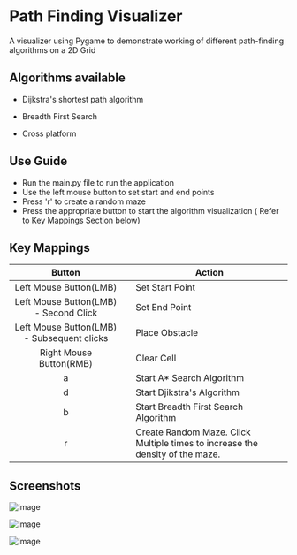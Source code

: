 
# Path Finding Visualizer
A visualizer using Pygame to demonstrate working of different path-finding algorithms on a 2D Grid





## Algorithms available 



- Dijkstra's shortest path algorithm

- Breadth First Search
- Cross platform

  
## Use Guide


- Run the main.py file to run the application
- Use the left mouse button to set start and end points
- Press 'r' to create a random maze
- Press the appropriate button to start the algorithm visualization ( Refer to Key Mappings Section below)
   
## Key Mappings
|   Button	|   	|  Action 	|
|:-:	|---	|---	|
|   Left Mouse Button(LMB)	|   	|  Set Start Point 	|
| Left Mouse Button(LMB) - Second Click  	|   	|  Set End Point	|
| Left Mouse Button(LMB) - Subsequent clicks 	|   	|  Place Obstacle 	|
|  Right Mouse Button(RMB) 	|   	|   Clear Cell 	|
| a  	|   	|  Start A* Search Algorithm 	|
| d  	|   	|  Start Djikstra's Algorithm 	|
|  b 	|   	|   Start Breadth First Search Algorithm	|
|  r 	|   	|   Create Random Maze. Click Multiple times to increase the density of the maze.	|



## Screenshots
<!-- - Plotting the start and end points. -->
![image](https://user-images.githubusercontent.com/52815871/124389149-86bb6300-dd03-11eb-8246-aca304b0ce6c.png)




![image](https://user-images.githubusercontent.com/52815871/124389161-9175f800-dd03-11eb-869c-0e374771dd0d.png)



![image](https://user-images.githubusercontent.com/52815871/124389175-a05caa80-dd03-11eb-80cc-9597d1f6adfb.png)

<!-- ![image](https://user-images.githubusercontent.com/52815871/124389126-6b505800-dd03-11eb-976d-0056f5805800.png) -->
<!-- 
![Screenshot 2021-07-04 200305](https://user-images.githubusercontent.com/52815871/124389080-380dc900-dd03-11eb-8b68-c968db7d9c91.jpg)
![image](https://user-images.githubusercontent.com/52815871/124389088-422fc780-dd03-11eb-9c6e-ae15beedd2db.png) -->



